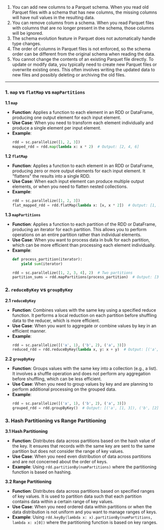 1. You can add new columns to a Parquet schema. When you read old Parquet files with a schema that has new columns, the missing columns will have null values in the resulting data.
2. You can remove columns from a schema. When you read Parquet files with columns that are no longer present in the schema, those columns will be ignored.
3. The schema evolution feature in Parquet does not automatically handle type changes.
4. The order of columns in Parquet files is not enforced, so the schema order can be different from the original schema when reading the data.
5. You cannot change the contents of an existing Parquet file directly. To update or modify data, you typically need to create new Parquet files or overwrite existing ones. This often involves writing the updated data to new files and possibly deleting or archiving the old files.
---

### **1. `map` vs `flatMap` vs `mapPartitions`**

**1.1 `map`**
- **Function**: Applies a function to each element in an RDD or DataFrame, producing one output element for each input element.
- **Use Case**: When you need to transform each element individually and produce a single element per input element.
- **Example**:
  ```python
  rdd = sc.parallelize([1, 2, 3])
  mapped_rdd = rdd.map(lambda x: x * 2)  # Output: [2, 4, 6]
  ```

**1.2 `flatMap`**
- **Function**: Applies a function to each element in an RDD or DataFrame, producing zero or more output elements for each input element. It "flattens" the results into a single RDD.
- **Use Case**: When each input element can produce multiple output elements, or when you need to flatten nested collections.
- **Example**:
  ```python
  rdd = sc.parallelize([1, 2, 3])
  flat_mapped_rdd = rdd.flatMap(lambda x: [x, x * 2])  # Output: [1, 2, 2, 4, 3, 6]
  ```

**1.3 `mapPartitions`**
- **Function**: Applies a function to each partition of the RDD or DataFrame, producing an iterator for each partition. This allows you to perform operations on an entire partition rather than individual elements.
- **Use Case**: When you want to process data in bulk for each partition, which can be more efficient than processing each element individually.
- **Example**:
  ```python
  def process_partition(iterator):
      yield sum(iterator)

  rdd = sc.parallelize([1, 2, 3, 4], 2)  # Two partitions
  partition_sums = rdd.mapPartitions(process_partition)  # Output: [3, 7]
  ```

### **2. `reduceByKey` vs `groupByKey`**

**2.1 `reduceByKey`**
- **Function**: Combines values with the same key using a specified reduce function. It performs a local reduction on each partition before shuffling data to the reducer, which is more efficient.
- **Use Case**: When you want to aggregate or combine values by key in an efficient manner.
- **Example**:
  ```python
  rdd = sc.parallelize([('a', 1), ('b', 2), ('a', 3)])
  reduced_rdd = rdd.reduceByKey(lambda x, y: x + y)  # Output: [('a', 4), ('b', 2)]
  ```

**2.2 `groupByKey`**
- **Function**: Groups values with the same key into a collection (e.g., a list). It involves a shuffle operation and does not perform any aggregation before shuffling, which can be less efficient.
- **Use Case**: When you need to group values by key and are planning to perform additional processing on the grouped data.
- **Example**:
  ```python
  rdd = sc.parallelize([('a', 1), ('b', 2), ('a', 3)])
  grouped_rdd = rdd.groupByKey()  # Output: [('a', [1, 3]), ('b', [2])]
  ```

### **3. Hash Partitioning vs Range Partitioning**

**3.1 Hash Partitioning**
- **Function**: Distributes data across partitions based on the hash value of the key. It ensures that records with the same key are sent to the same partition but does not consider the range of key values.
- **Use Case**: When you need even distribution of data across partitions and are not concerned about the order of keys.
- **Example**: Using `rdd.partitionBy(numPartitions)` where the partitioning function is based on hashing.

**3.2 Range Partitioning**
- **Function**: Distributes data across partitions based on specified ranges of key values. It is used to partition data such that each partition contains data within a certain range of key values.
- **Use Case**: When you need ordered data within partitions or when the data distribution is not uniform and you want to manage ranges of keys.
- **Example**: Using `rdd.keyBy(lambda x: x).partitionBy(numPartitions, lambda x: x[0])` where the partitioning function is based on key ranges.

